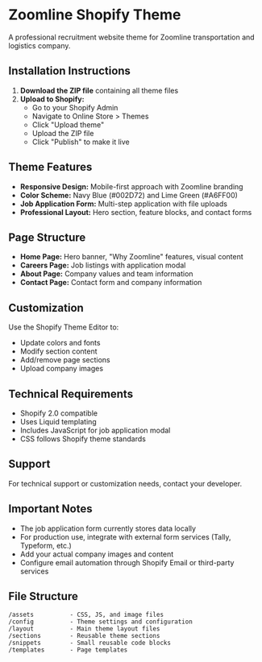# Zoomline Shopify Theme

A professional recruitment website theme for Zoomline transportation and logistics company.

## Installation Instructions

1. **Download the ZIP file** containing all theme files
2. **Upload to Shopify:**
   - Go to your Shopify Admin
   - Navigate to Online Store > Themes
   - Click "Upload theme" 
   - Upload the ZIP file
   - Click "Publish" to make it live

## Theme Features

- **Responsive Design:** Mobile-first approach with Zoomline branding
- **Color Scheme:** Navy Blue (#002D72) and Lime Green (#A6FF00)
- **Job Application Form:** Multi-step application with file uploads
- **Professional Layout:** Hero section, feature blocks, and contact forms

## Page Structure

- **Home Page:** Hero banner, "Why Zoomline" features, visual content
- **Careers Page:** Job listings with application modal
- **About Page:** Company values and team information  
- **Contact Page:** Contact form and company information

## Customization

Use the Shopify Theme Editor to:
- Update colors and fonts
- Modify section content
- Add/remove page sections
- Upload company images

## Technical Requirements

- Shopify 2.0 compatible
- Uses Liquid templating
- Includes JavaScript for job application modal
- CSS follows Shopify theme standards

## Support

For technical support or customization needs, contact your developer.

## Important Notes

- The job application form currently stores data locally
- For production use, integrate with external form services (Tally, Typeform, etc.)
- Add your actual company images and content
- Configure email automation through Shopify Email or third-party services

## File Structure

```
/assets          - CSS, JS, and image files
/config          - Theme settings and configuration
/layout          - Main theme layout files
/sections        - Reusable theme sections
/snippets        - Small reusable code blocks
/templates       - Page templates
```